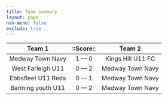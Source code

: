 ```yaml
---
title: Team summary
layout: page
nav-menu: false
exclude: true
---
```




|       Team 1       |  ::Score::  |      Team 2       |
|:------------------:|:-----------:|:-----------------:|
|  Medway Town Navy  | 1 &mdash; 0 | Kings Hill U11 FC |
| West Farleigh U11  | 0 &mdash; 2 | Medway Town Navy  |
| Ebbsfleet U11 Reds | 0 &mdash; 1 | Medway Town Navy  |
| Barming youth U11  | 0 &mdash; 2 | Medway Town Navy  |

 <br /><br /><br />
